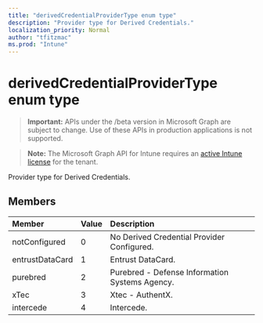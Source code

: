 ```yaml
---
title: "derivedCredentialProviderType enum type"
description: "Provider type for Derived Credentials."
localization_priority: Normal
author: "tfitzmac"
ms.prod: "Intune"
---
```


# derivedCredentialProviderType enum type

> **Important:** APIs under the /beta version in Microsoft Graph are subject to change. Use of these APIs in production applications is not supported.

> **Note:** The Microsoft Graph API for Intune requires an [active Intune license](https://go.microsoft.com/fwlink/?linkid=839381) for the tenant.

Provider type for Derived Credentials.

## Members
|Member|Value|Description|
|:---|:---|:---|
|notConfigured|0|No Derived Credential Provider Configured.|
|entrustDataCard|1|Entrust DataCard.|
|purebred|2|Purebred - Defense Information Systems Agency.|
|xTec|3|Xtec - AuthentX.|
|intercede|4|Intercede.|




